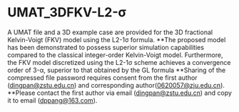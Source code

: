 # UMAT_3DFKV-L2-σ
A UMAT file and a 3D example case are provided for the 3D fractional Kelvin-Voigt (FKV) model using the L2-1σ formula.
**The proposed model has been demonstrated to possess superior simulation capabilities compared to the classical integer-order Kelvin-Voigt model. Furthermore, the FKV model discretized using the L2-1σ scheme achieves a convergence order of 3-α, superior to that obtained by the GL formula
**Sharing of the compressed file password requires consent from the first author (dingpan@zstu.edu.cn) and corresponding author(0620057@zju.edu.cn).
**Please contact the first author via email (dingpan@zstu.edu.cn) and copy it to email (dppang@163.com).
